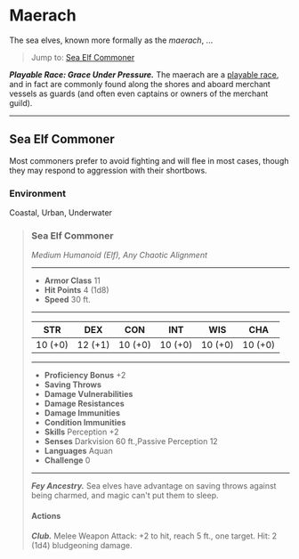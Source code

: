 # Maerach
The sea elves, known more formally as the *maerach*, ...

> Jump to: [Sea Elf Commoner](#sea-elf-commoner)

***Playable Race: Grace Under Pressure.*** The maerach are a [playable race](../Races/Elves/Sea.md), and in fact are commonly found along the shores and aboard merchant vessels as guards (and often even captains or owners of the merchant guild).

---

## Sea Elf Commoner
Most commoners prefer to avoid fighting and will flee in most cases, though they may respond to aggression with their shortbows.

### Environment
Coastal, Urban, Underwater

>### Sea Elf Commoner
>*Medium Humanoid (Elf), Any Chaotic Alignment*
>___
>- **Armor Class** 11
>- **Hit Points** 4 (1d8)
>- **Speed** 30 ft.
>___
>|**STR**|**DEX**|**CON**|**INT**|**WIS**|**CHA**|
>|:---:|:---:|:---:|:---:|:---:|:---:|
>|10 (+0)|12 (+1)|10 (+0)|10 (+0)|10 (+0)|10 (+0)|
>
>___
>- **Proficiency Bonus** +2
>- **Saving Throws** 
>- **Damage Vulnerabilities** 
>- **Damage Resistances** 
>- **Damage Immunities** 
>- **Condition Immunities** 
>- **Skills** Perception +2
>- **Senses** Darkvision 60 ft.,Passive Perception 12
>- **Languages** Aquan
>- **Challenge** 0
>___
>***Fey Ancestry.*** Sea elves have advantage on saving throws against being charmed, and magic can't put them to sleep.
>
>#### Actions
>***Club.*** Melee Weapon Attack: +2 to hit, reach 5 ft., one target. Hit: 2 (1d4) bludgeoning damage.
>

